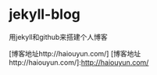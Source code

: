# jekyll-blog

用jekyll和github来搭建个人博客

[博客地址http://haiouyun.com/]
[博客地址http://haiouyun.com/]:http://haiouyun.com/
